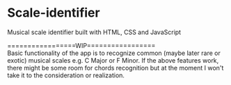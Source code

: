# Scale-identifier
Musical scale identifier built with HTML, CSS and JavaScript

=================WIP=================  
Basic functionality of the app is to recognize common (maybe later rare or exotic) musical scales e.g. C Major or F Minor.
If the above features work, there might be some room for chords recognition but at the moment I won't take it to the consideration or realization.
